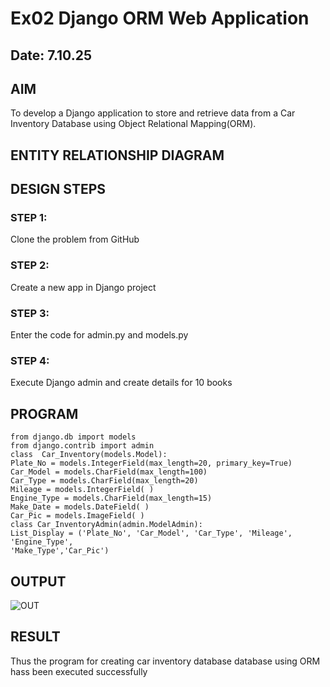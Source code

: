 # Ex02 Django ORM Web Application
## Date: 7.10.25

## AIM
To develop a Django application to store and retrieve data from a Car Inventory Database using Object Relational Mapping(ORM).

## ENTITY RELATIONSHIP DIAGRAM



## DESIGN STEPS

### STEP 1:
Clone the problem from GitHub

### STEP 2:
Create a new app in Django project

### STEP 3:
Enter the code for admin.py and models.py

### STEP 4:
Execute Django admin and create details for 10 books

## PROGRAM
```
from django.db import models 
from django.contrib import admin 
class  Car_Inventory(models.Model): 
Plate_No = models.IntegerField(max_length=20, primary_key=True) 
Car_Model = models.CharField(max_length=100) 
Car_Type = models.CharField(max_length=20) 
Mileage = models.IntegerField( ) 
Engine_Type = models.CharField(max_length=15) 
Make_Date = models.DateField( ) 
Car_Pic = models.ImageField( ) 
class Car_InventoryAdmin(admin.ModelAdmin): 
List_Display = ('Plate_No', 'Car_Model', 'Car_Type', 'Mileage', 'Engine_Type',  
'Make_Type','Car_Pic')
```


## OUTPUT

![OUT](https://github.com/user-attachments/assets/4a80b45c-aac6-4193-8686-0245ddc7e920)



## RESULT
Thus the program for creating car inventory database database using ORM hass been executed successfully
